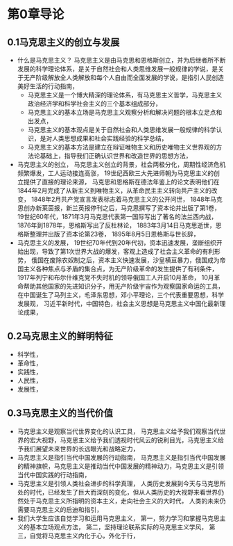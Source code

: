 # 第0章导论

## 0.1马克思主义的创立与发展

- 什么是马克思主义？
马克思主义是由马克思和恩格斯创立，并为后继者所不断发展的科学理论体系，是关于自然社会和人类思维发展一般规律的学说，是关于无产阶级解放全人类解放和每个人自由而全面发展的学说，是指引人民创造美好生活的行动指南，
  - 马克思主义是一个博大精深的理论体系，有马克思主义哲学，马克思主义政治经济学和科学社会主义的三个基本组成部分，
  - 马克思主义的基本立场是马克思主义观察分析和解决问题的根本立足点和出发点，
  - 马克思主义的基本观点是关于自然社会和人类思维发展一般规律的科学认识，是对人类思想成果和社会实践经验的科学总结，
  - 马克思主义的基本方法是建立在辩证唯物主义和历史唯物主义世界观的方法论基础上，指导我们正确认识世界和改造世界的思想方法，
- 马克思主义的创立，
马克思主义创立的背景，社会两极分化，周期性经济危机频繁爆发，工人运动接连高涨，
19世纪西欧三大先进师朝为马克思主义的创立提供了直接的理论来源，
马克思和恩格斯在德法年鉴上的论文表明他们在1844年2月完成了从新主义到唯物主义，从革命民主主义转向共产主义的改变，
1848年2月共产党宣言发表标志着马克思主义的公开问世，
1848年马克思创办新莱茵报，新兰英报停刊之后，马克思撰写了资本论并出版了第1卷，
19世纪60年代，1871年3月马克思代表第一国际写出了著名的法兰西内战，1876年到1878年，恩格斯写出了反杜林论，
1883年3月14日马克思逝世，恩格斯整理并出版了资本论第23卷，
1895年8月5日恩格斯与世长辞，
- 马克思主义的发展，
19世纪70年代到20年代初，资本迅速发展，垄断组织开始出现，导致了第1次世界大战的爆发，客观上造成了社会主义革命的有利形势，
俄国在废除农奴制之后，资本主义快速发展，沙皇横亘暴力，俄国成为帝国主义各种焦点与矛盾的集合点，为无产阶级革命的发生提供了有利条件，
1917年列宁和布尔什维克党不失时机的领导俄国工人开启10月革命，
10月革命帮助其他国家的先进知识分子，用无产阶级宇宙作为观察国家命运的工具，在中国诞生了马列主义，毛泽东思想，邓小平理论，三个代表重要思想，科学发展观，
习近平新时代，中国特色，社会主义思想是马克思主义中国化最新理论成果，

## 0.2马克思主义的鲜明特征

- 科学性，
- 革命性，
- 实践性，
- 人民性，
- 发展性，

## 0.3马克思主义的当代价值

- 马克思主义是观察当代世界变化的认识工具，
马克思主义给予我们观察当代世界的宏大视野，马克思主义给予我们透视时代风云的锐利目光，马克思主义给予我们展望未来世界的长远眼光和战略定力，
- 马克思主义是指引当代中国发展的行动指南，
马克思主义是指引当代中国发展的精神旗帜，马克思主义是推动当代中国发展的精神动力，马克思主义是引领当代中国实践的行动指南，
- 马克思主义是引领人类社会进步的科学真理，
人类历史发展到今天与马克思所处的时代，已经发生了巨大而深刻的变化，但从人类历史的大视野来看世界仍然处于马克思主义所指明的资本主义，走向社会主义的大时代，
人类的未来仍需要马克思主义的启迪和指引，
- 我们大学生应该自觉学习和运用马克思主义，
第一，努力学习和掌握马克思主义的基本立场观点方法，
第二，坚持理论联系实际的马克思主义学风，
第三，自觉将马克思主义内化于心，外化于行，
